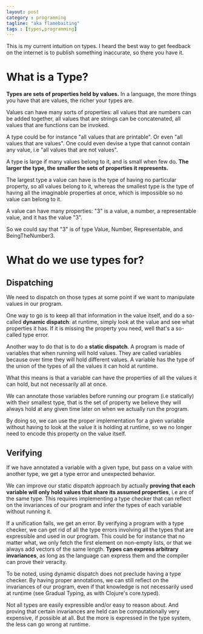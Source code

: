 ```yaml
---
layout: post
category : programming
tagline: "aka flamebaiting"
tags : [types,programming]
---
```


This is my current intuition on types. I heard the best way to get
feedback on the internet is to publish something inaccurate, so there
you have it.

<!-- more -->

# What is a Type?

**Types are sets of properties held by values.** In a language, the more
things you have that are values, the richer your types are.

Values can have many sorts of properties: all values that are numbers
can be added together, all values that are strings can be
concatenated, all values that are functions can be invoked.

A type could be for instance "all values that are printable". Or even
"all values that are values". One could even devise a type that cannot
contain any value, i.e "all values that are not values".

A type is large if many values belong to it, and is small when few
do. **The larger the type, the smaller the sets of properties it
represents.**

The largest type a value can have is the type of having no particular
property, so all values belong to it, whereas the smallest type is the
type of having all the imaginable properties at once, which is
impossible so no value can belong to it.

A value can have many properties: "3" is a value, a number, a
representable value, and it has the value "3".

So we could say that "3" is of type Value, Number, Representable, and
BeingTheNumber3.

# What do we use types for?

## Dispatching

We need to dispatch on those types at some point if we want to
manipulate values in our program.

One way to go is to keep all that information in the value itself, and
do a so-called **dynamic dispatch**: at runtime, simply look at the value
and see what properties it has. If it is missing the property you
need, well that's a so-called type error.

Another way to do that is to do a **static dispatch**. A program is
made of variables that when running will hold values. They are called
variables because over time they will hold different values. A
variable has the type of the union of the types of all the values it
can hold at runtime.

What this means is that a variable can have the properties of all the
values it can hold, but not necessarily all at once.

We can annotate those variables before running our program (i.e
statically) with their smallest type, that is the set of property we
believe they will always hold at any given time later on when we
actually run the program.

By doing so, we can use the proper implementation for a given variable
without having to look at the value it is holding at runtime, so we no
longer need to encode this property on the value itself.

## Verifying

If we have annotated a variable with a given type, but pass on a value
with another type, we get a type error and unexpected behavior.

We can improve our static dispatch approach by actually **proving that
each variable will only hold values that share its assumed
properties**, i.e are of the same type. This requires implementing a
type checker that can reflect on the invariances of our program and
infer the types of each variable without running it.

If a unification fails, we get an error. By verifying a program with a
type checker, we can get rid of all the type errors involving all the
types that are expressible and used in our program. This could be for
instance that no matter what, we only fetch the first element on
non-empty lists, or that we always add vectors of the same
length. **Types can express arbitrary invariances**, as long as the
language can express them and the compiler can prove their veracity.

To be noted, using dynamic dispatch does not preclude having a type
checker. By having proper annotations, we can still reflect on the
invariances of our program, even if that knowledge is not necessarily
used at runtime (see Gradual Typing, as with Clojure's core.typed).

Not all types are easily expressible and/or easy to reason about. And
proving that certain invariances are held can be computationally very
expensive, if possible at all. But the more is expressed in the type
system, the less can go wrong at runtime.
